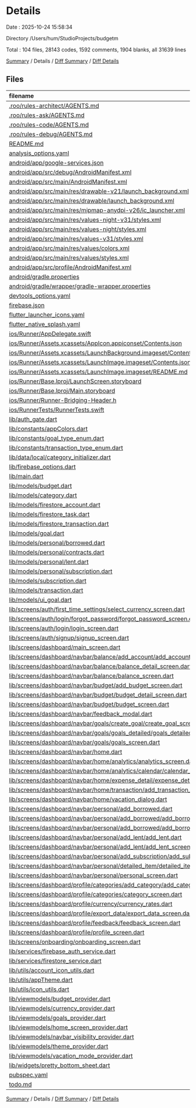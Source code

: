 # Details

Date : 2025-10-24 15:58:34

Directory /Users/hum/StudioProjects/budgetm

Total : 104 files,  28143 codes, 1592 comments, 1904 blanks, all 31639 lines

[Summary](results.md) / Details / [Diff Summary](diff.md) / [Diff Details](diff-details.md)

## Files
| filename | language | code | comment | blank | total |
| :--- | :--- | ---: | ---: | ---: | ---: |
| [.roo/rules-architect/AGENTS.md](/.roo/rules-architect/AGENTS.md) | Markdown | 6 | 0 | 0 | 6 |
| [.roo/rules-ask/AGENTS.md](/.roo/rules-ask/AGENTS.md) | Markdown | 5 | 0 | 0 | 5 |
| [.roo/rules-code/AGENTS.md](/.roo/rules-code/AGENTS.md) | Markdown | 7 | 0 | 0 | 7 |
| [.roo/rules-debug/AGENTS.md](/.roo/rules-debug/AGENTS.md) | Markdown | 4 | 0 | 0 | 4 |
| [README.md](/README.md) | Markdown | 10 | 0 | 7 | 17 |
| [analysis_options.yaml](/analysis_options.yaml) | YAML | 3 | 22 | 4 | 29 |
| [android/app/google-services.json](/android/app/google-services.json) | JSON | 46 | 0 | 0 | 46 |
| [android/app/src/debug/AndroidManifest.xml](/android/app/src/debug/AndroidManifest.xml) | XML | 3 | 4 | 1 | 8 |
| [android/app/src/main/AndroidManifest.xml](/android/app/src/main/AndroidManifest.xml) | XML | 46 | 11 | 4 | 61 |
| [android/app/src/main/res/drawable-v21/launch_background.xml](/android/app/src/main/res/drawable-v21/launch_background.xml) | XML | 9 | 0 | 1 | 10 |
| [android/app/src/main/res/drawable/launch_background.xml](/android/app/src/main/res/drawable/launch_background.xml) | XML | 9 | 0 | 1 | 10 |
| [android/app/src/main/res/mipmap-anydpi-v26/ic_launcher.xml](/android/app/src/main/res/mipmap-anydpi-v26/ic_launcher.xml) | XML | 9 | 0 | 1 | 10 |
| [android/app/src/main/res/values-night-v31/styles.xml](/android/app/src/main/res/values-night-v31/styles.xml) | XML | 13 | 7 | 1 | 21 |
| [android/app/src/main/res/values-night/styles.xml](/android/app/src/main/res/values-night/styles.xml) | XML | 13 | 9 | 1 | 23 |
| [android/app/src/main/res/values-v31/styles.xml](/android/app/src/main/res/values-v31/styles.xml) | XML | 13 | 7 | 1 | 21 |
| [android/app/src/main/res/values/colors.xml](/android/app/src/main/res/values/colors.xml) | XML | 4 | 0 | 0 | 4 |
| [android/app/src/main/res/values/styles.xml](/android/app/src/main/res/values/styles.xml) | XML | 13 | 9 | 1 | 23 |
| [android/app/src/profile/AndroidManifest.xml](/android/app/src/profile/AndroidManifest.xml) | XML | 3 | 4 | 1 | 8 |
| [android/gradle.properties](/android/gradle.properties) | Properties | 3 | 0 | 1 | 4 |
| [android/gradle/wrapper/gradle-wrapper.properties](/android/gradle/wrapper/gradle-wrapper.properties) | Properties | 5 | 0 | 1 | 6 |
| [devtools_options.yaml](/devtools_options.yaml) | YAML | 3 | 0 | 1 | 4 |
| [firebase.json](/firebase.json) | JSON | 1 | 0 | 0 | 1 |
| [flutter_launcher_icons.yaml](/flutter_launcher_icons.yaml) | YAML | 10 | 2 | 2 | 14 |
| [flutter_native_splash.yaml](/flutter_native_splash.yaml) | YAML | 8 | 0 | 2 | 10 |
| [ios/Runner/AppDelegate.swift](/ios/Runner/AppDelegate.swift) | Swift | 12 | 0 | 2 | 14 |
| [ios/Runner/Assets.xcassets/AppIcon.appiconset/Contents.json](/ios/Runner/Assets.xcassets/AppIcon.appiconset/Contents.json) | JSON | 1 | 0 | 0 | 1 |
| [ios/Runner/Assets.xcassets/LaunchBackground.imageset/Contents.json](/ios/Runner/Assets.xcassets/LaunchBackground.imageset/Contents.json) | JSON | 21 | 0 | 1 | 22 |
| [ios/Runner/Assets.xcassets/LaunchImage.imageset/Contents.json](/ios/Runner/Assets.xcassets/LaunchImage.imageset/Contents.json) | JSON | 23 | 0 | 1 | 24 |
| [ios/Runner/Assets.xcassets/LaunchImage.imageset/README.md](/ios/Runner/Assets.xcassets/LaunchImage.imageset/README.md) | Markdown | 3 | 0 | 2 | 5 |
| [ios/Runner/Base.lproj/LaunchScreen.storyboard](/ios/Runner/Base.lproj/LaunchScreen.storyboard) | XML | 43 | 1 | 1 | 45 |
| [ios/Runner/Base.lproj/Main.storyboard](/ios/Runner/Base.lproj/Main.storyboard) | XML | 25 | 1 | 1 | 27 |
| [ios/Runner/Runner-Bridging-Header.h](/ios/Runner/Runner-Bridging-Header.h) | C++ | 1 | 0 | 1 | 2 |
| [ios/RunnerTests/RunnerTests.swift](/ios/RunnerTests/RunnerTests.swift) | Swift | 7 | 2 | 4 | 13 |
| [lib/auth_gate.dart](/lib/auth_gate.dart) | Dart | 86 | 11 | 19 | 116 |
| [lib/constants/appColors.dart](/lib/constants/appColors.dart) | Dart | 29 | 1 | 3 | 33 |
| [lib/constants/goal_type_enum.dart](/lib/constants/goal_type_enum.dart) | Dart | 1 | 0 | 0 | 1 |
| [lib/constants/transaction_type_enum.dart](/lib/constants/transaction_type_enum.dart) | Dart | 1 | 0 | 0 | 1 |
| [lib/data/local/category_initializer.dart](/lib/data/local/category_initializer.dart) | Dart | 109 | 7 | 14 | 130 |
| [lib/firebase_options.dart](/lib/firebase_options.dart) | Dart | 53 | 12 | 4 | 69 |
| [lib/main.dart](/lib/main.dart) | Dart | 74 | 3 | 8 | 85 |
| [lib/models/budget.dart](/lib/models/budget.dart) | Dart | 256 | 15 | 22 | 293 |
| [lib/models/category.dart](/lib/models/category.dart) | Dart | 86 | 6 | 10 | 102 |
| [lib/models/firestore_account.dart](/lib/models/firestore_account.dart) | Dart | 256 | 12 | 17 | 285 |
| [lib/models/firestore_task.dart](/lib/models/firestore_task.dart) | Dart | 113 | 4 | 9 | 126 |
| [lib/models/firestore_transaction.dart](/lib/models/firestore_transaction.dart) | Dart | 238 | 6 | 10 | 254 |
| [lib/models/goal.dart](/lib/models/goal.dart) | Dart | 95 | 0 | 8 | 103 |
| [lib/models/personal/borrowed.dart](/lib/models/personal/borrowed.dart) | Dart | 65 | 0 | 5 | 70 |
| [lib/models/personal/contracts.dart](/lib/models/personal/contracts.dart) | Dart | 12 | 0 | 1 | 13 |
| [lib/models/personal/lent.dart](/lib/models/personal/lent.dart) | Dart | 65 | 0 | 5 | 70 |
| [lib/models/personal/subscription.dart](/lib/models/personal/subscription.dart) | Dart | 108 | 1 | 10 | 119 |
| [lib/models/subscription.dart](/lib/models/subscription.dart) | Dart | 18 | 0 | 1 | 19 |
| [lib/models/transaction.dart](/lib/models/transaction.dart) | Dart | 84 | 1 | 6 | 91 |
| [lib/models/ui_goal.dart](/lib/models/ui_goal.dart) | Dart | 18 | 0 | 1 | 19 |
| [lib/screens/auth/first_time_settings/select_currency_screen.dart](/lib/screens/auth/first_time_settings/select_currency_screen.dart) | Dart | 233 | 3 | 11 | 247 |
| [lib/screens/auth/login/forgot_password/forgot_password_screen.dart](/lib/screens/auth/login/forgot_password/forgot_password_screen.dart) | Dart | 247 | 5 | 9 | 261 |
| [lib/screens/auth/login/login_screen.dart](/lib/screens/auth/login/login_screen.dart) | Dart | 477 | 23 | 21 | 521 |
| [lib/screens/auth/signup/signup_screen.dart](/lib/screens/auth/signup/signup_screen.dart) | Dart | 545 | 16 | 17 | 578 |
| [lib/screens/dashboard/main_screen.dart](/lib/screens/dashboard/main_screen.dart) | Dart | 377 | 13 | 22 | 412 |
| [lib/screens/dashboard/navbar/balance/add_account/add_account_screen.dart](/lib/screens/dashboard/navbar/balance/add_account/add_account_screen.dart) | Dart | 785 | 44 | 35 | 864 |
| [lib/screens/dashboard/navbar/balance/balance_detail_screen.dart](/lib/screens/dashboard/navbar/balance/balance_detail_screen.dart) | Dart | 826 | 39 | 54 | 919 |
| [lib/screens/dashboard/navbar/balance/balance_screen.dart](/lib/screens/dashboard/navbar/balance/balance_screen.dart) | Dart | 1,254 | 98 | 85 | 1,437 |
| [lib/screens/dashboard/navbar/budget/add_budget_screen.dart](/lib/screens/dashboard/navbar/budget/add_budget_screen.dart) | Dart | 699 | 9 | 31 | 739 |
| [lib/screens/dashboard/navbar/budget/budget_detail_screen.dart](/lib/screens/dashboard/navbar/budget/budget_detail_screen.dart) | Dart | 488 | 43 | 47 | 578 |
| [lib/screens/dashboard/navbar/budget/budget_screen.dart](/lib/screens/dashboard/navbar/budget/budget_screen.dart) | Dart | 1,396 | 65 | 67 | 1,528 |
| [lib/screens/dashboard/navbar/feedback_modal.dart](/lib/screens/dashboard/navbar/feedback_modal.dart) | Dart | 133 | 3 | 6 | 142 |
| [lib/screens/dashboard/navbar/goals/create_goal/create_goal_screen.dart](/lib/screens/dashboard/navbar/goals/create_goal/create_goal_screen.dart) | Dart | 574 | 5 | 25 | 604 |
| [lib/screens/dashboard/navbar/goals/goals_detailed/goals_detailed_screen.dart](/lib/screens/dashboard/navbar/goals/goals_detailed/goals_detailed_screen.dart) | Dart | 477 | 13 | 30 | 520 |
| [lib/screens/dashboard/navbar/goals/goals_screen.dart](/lib/screens/dashboard/navbar/goals/goals_screen.dart) | Dart | 660 | 19 | 36 | 715 |
| [lib/screens/dashboard/navbar/home.dart](/lib/screens/dashboard/navbar/home.dart) | Dart | 2,560 | 206 | 220 | 2,986 |
| [lib/screens/dashboard/navbar/home/analytics/analytics_screen.dart](/lib/screens/dashboard/navbar/home/analytics/analytics_screen.dart) | Dart | 560 | 0 | 18 | 578 |
| [lib/screens/dashboard/navbar/home/analytics/calendar/calendar_screen.dart](/lib/screens/dashboard/navbar/home/analytics/calendar/calendar_screen.dart) | Dart | 225 | 0 | 10 | 235 |
| [lib/screens/dashboard/navbar/home/expense_detail/expense_detail_screen.dart](/lib/screens/dashboard/navbar/home/expense_detail/expense_detail_screen.dart) | Dart | 879 | 43 | 45 | 967 |
| [lib/screens/dashboard/navbar/home/transaction/add_transaction_screen.dart](/lib/screens/dashboard/navbar/home/transaction/add_transaction_screen.dart) | Dart | 1,517 | 126 | 71 | 1,714 |
| [lib/screens/dashboard/navbar/home/vacation_dialog.dart](/lib/screens/dashboard/navbar/home/vacation_dialog.dart) | Dart | 217 | 22 | 10 | 249 |
| [lib/screens/dashboard/navbar/personal/add_borrowed.dart](/lib/screens/dashboard/navbar/personal/add_borrowed.dart) | Dart | 506 | 0 | 12 | 518 |
| [lib/screens/dashboard/navbar/personal/add_borrowed/add_borrowed.dart](/lib/screens/dashboard/navbar/personal/add_borrowed/add_borrowed.dart) | Dart | 479 | 0 | 12 | 491 |
| [lib/screens/dashboard/navbar/personal/add_borrowed/add_borrowed_screen.dart](/lib/screens/dashboard/navbar/personal/add_borrowed/add_borrowed_screen.dart) | Dart | 573 | 1 | 22 | 596 |
| [lib/screens/dashboard/navbar/personal/add_lent/add_lent.dart](/lib/screens/dashboard/navbar/personal/add_lent/add_lent.dart) | Dart | 506 | 0 | 12 | 518 |
| [lib/screens/dashboard/navbar/personal/add_lent/add_lent_screen.dart](/lib/screens/dashboard/navbar/personal/add_lent/add_lent_screen.dart) | Dart | 573 | 1 | 22 | 596 |
| [lib/screens/dashboard/navbar/personal/add_subscription/add_subscription_screen.dart](/lib/screens/dashboard/navbar/personal/add_subscription/add_subscription_screen.dart) | Dart | 482 | 1 | 18 | 501 |
| [lib/screens/dashboard/navbar/personal/detailed_item/detailed_item_screen.dart](/lib/screens/dashboard/navbar/personal/detailed_item/detailed_item_screen.dart) | Dart | 651 | 9 | 35 | 695 |
| [lib/screens/dashboard/navbar/personal/personal_screen.dart](/lib/screens/dashboard/navbar/personal/personal_screen.dart) | Dart | 860 | 0 | 27 | 887 |
| [lib/screens/dashboard/profile/categories/add_category/add_category_screen.dart](/lib/screens/dashboard/profile/categories/add_category/add_category_screen.dart) | Dart | 356 | 6 | 18 | 380 |
| [lib/screens/dashboard/profile/categories/category_screen.dart](/lib/screens/dashboard/profile/categories/category_screen.dart) | Dart | 437 | 14 | 28 | 479 |
| [lib/screens/dashboard/profile/currency/currency_rates.dart](/lib/screens/dashboard/profile/currency/currency_rates.dart) | Dart | 246 | 19 | 13 | 278 |
| [lib/screens/dashboard/profile/export_data/export_data_screen.dart](/lib/screens/dashboard/profile/export_data/export_data_screen.dart) | Dart | 353 | 1 | 12 | 366 |
| [lib/screens/dashboard/profile/feedback/feedback_screen.dart](/lib/screens/dashboard/profile/feedback/feedback_screen.dart) | Dart | 274 | 6 | 13 | 293 |
| [lib/screens/dashboard/profile/profile_screen.dart](/lib/screens/dashboard/profile/profile_screen.dart) | Dart | 490 | 36 | 12 | 538 |
| [lib/screens/onboarding/onboarding_screen.dart](/lib/screens/onboarding/onboarding_screen.dart) | Dart | 182 | 1 | 14 | 197 |
| [lib/services/firebase_auth_service.dart](/lib/services/firebase_auth_service.dart) | Dart | 112 | 22 | 13 | 147 |
| [lib/services/firestore_service.dart](/lib/services/firestore_service.dart) | Dart | 1,872 | 249 | 285 | 2,406 |
| [lib/utils/account_icon_utils.dart](/lib/utils/account_icon_utils.dart) | Dart | 45 | 3 | 1 | 49 |
| [lib/utils/appTheme.dart](/lib/utils/appTheme.dart) | Dart | 173 | 17 | 14 | 204 |
| [lib/utils/icon_utils.dart](/lib/utils/icon_utils.dart) | Dart | 55 | 7 | 4 | 66 |
| [lib/viewmodels/budget_provider.dart](/lib/viewmodels/budget_provider.dart) | Dart | 887 | 120 | 128 | 1,135 |
| [lib/viewmodels/currency_provider.dart](/lib/viewmodels/currency_provider.dart) | Dart | 132 | 14 | 23 | 169 |
| [lib/viewmodels/goals_provider.dart](/lib/viewmodels/goals_provider.dart) | Dart | 92 | 9 | 19 | 120 |
| [lib/viewmodels/home_screen_provider.dart](/lib/viewmodels/home_screen_provider.dart) | Dart | 51 | 4 | 8 | 63 |
| [lib/viewmodels/navbar_visibility_provider.dart](/lib/viewmodels/navbar_visibility_provider.dart) | Dart | 33 | 6 | 6 | 45 |
| [lib/viewmodels/theme_provider.dart](/lib/viewmodels/theme_provider.dart) | Dart | 33 | 0 | 6 | 39 |
| [lib/viewmodels/vacation_mode_provider.dart](/lib/viewmodels/vacation_mode_provider.dart) | Dart | 166 | 29 | 19 | 214 |
| [lib/widgets/pretty_bottom_sheet.dart](/lib/widgets/pretty_bottom_sheet.dart) | Dart | 127 | 4 | 4 | 135 |
| [pubspec.yaml](/pubspec.yaml) | YAML | 51 | 60 | 15 | 126 |
| [todo.md](/todo.md) | Markdown | 68 | 0 | 22 | 90 |

[Summary](results.md) / Details / [Diff Summary](diff.md) / [Diff Details](diff-details.md)